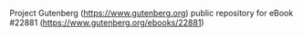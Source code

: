 Project Gutenberg (https://www.gutenberg.org) public repository for eBook #22881 (https://www.gutenberg.org/ebooks/22881)

